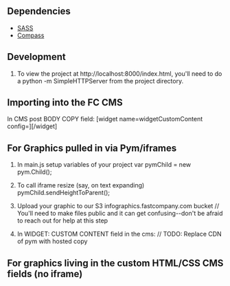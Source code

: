 ## Dependencies

* [SASS](http://sass-lang.com/install)
* [Compass](http://compass-style.org/install/)

## Development

1. To view the project at http://localhost:8000/index.html, you'll need to do a python -m SimpleHTTPServer from the project directory.


## Importing into the FC CMS
In CMS post BODY COPY field:
[widget name=widgetCustomContent config=][/widget]


## For Graphics pulled in via Pym/iframes

1. In main.js setup variables of your project
var pymChild = new pym.Child();

2. To call iframe resize (say, on text expanding)
pymChild.sendHeightToParent();

3. Upload your graphic to our S3 infographics.fastcompany.com bucket
// You'll need to make files public and it can get confusing--don't be afraid to reach out for help at this step

4. In WIDGET: CUSTOM CONTENT field in the cms:
// TODO: Replace CDN of pym with hosted copy
<div class="viz-article" id="viz-pym">
	<script>
		// var graphicURL = "URL OF YOUR GRAPHIC FROM http://infographics.fastcompany.com/";
		$.getScript("https://cdn.rawgit.com/nprapps/pym.js/master/src/pym.js", function(){
		    pym.Parent('viz-pym', graphicURL, {});
		 });
	</script>
</div>





## For graphics living in the custom HTML/CSS CMS fields (no iframe)

<article class="viz-article" id="viz-pym">
	<script type="text/javascript">
		window.FC = window.FC || {};
		window.FC.inlineFunctions = window.FC.inlineFunctions || {};

		window.FC.inlineFunctions.vizScript = function() {
			// main.js pasted here
		};

		// Add any libs such as _, d3, etc...
		require(['/js/vendor/d3.min.js'], function(d3) {
			window.d3 = d3;
			window.FC.inlineFunctions.vizScript();
		});
	</script>
</article>

